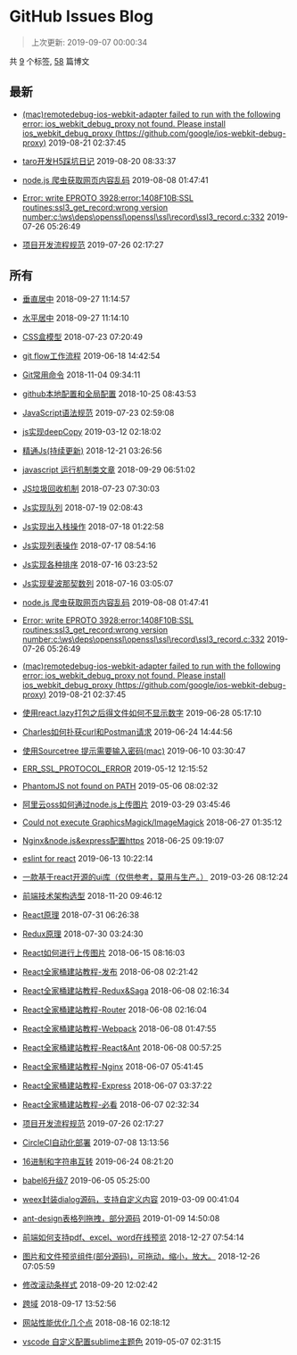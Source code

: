 
# GitHub Issues Blog
    
> 上次更新: 2019-09-07 00:00:34
    
共 [9](https://github.com/xuya227939/blog/labels) 个标签, [58](https://github.com/xuya227939/blog/issues) 篇博文
## 最新 
- [(mac)remotedebug-ios-webkit-adapter failed to run with the following error: ios_webkit_debug_proxy not found. Please install ios_webkit_debug_proxy (https://github.com/google/ios-webkit-debug-proxy)](https://github.com/xuya227939/LiuJiang-Blog/issues/74) 			 2019-08-21 02:37:45 

- [taro开发H5踩坑日记](https://github.com/xuya227939/LiuJiang-Blog/issues/73) 			 2019-08-20 08:33:37 

- [node.js 爬虫获取网页内容乱码](https://github.com/xuya227939/LiuJiang-Blog/issues/72) 			 2019-08-08 01:47:41 

- [ Error: write EPROTO 3928:error:1408F10B:SSL routines:ssl3_get_record:wrong version number:c:\ws\deps\openssl\openssl\ssl\record\ssl3_record.c:332](https://github.com/xuya227939/LiuJiang-Blog/issues/71) 			 2019-07-26 05:26:49 

- [项目开发流程规范](https://github.com/xuya227939/LiuJiang-Blog/issues/70) 			 2019-07-26 02:17:27 

## 所有 
- [垂直居中](https://github.com/xuya227939/LiuJiang-Blog/issues/32) 			 2018-09-27 11:14:57 

- [水平居中](https://github.com/xuya227939/LiuJiang-Blog/issues/31) 			 2018-09-27 11:14:10 

- [CSS盒模型](https://github.com/xuya227939/LiuJiang-Blog/issues/21) 			 2018-07-23 07:20:49 

- [git flow工作流程](https://github.com/xuya227939/LiuJiang-Blog/issues/64) 			 2019-06-18 14:42:54 

- [Git常用命令](https://github.com/xuya227939/LiuJiang-Blog/issues/36) 			 2018-11-04 09:34:11 

- [github本地配置和全局配置](https://github.com/xuya227939/LiuJiang-Blog/issues/35) 			 2018-10-25 08:43:53 

- [JavaScript语法规范](https://github.com/xuya227939/LiuJiang-Blog/issues/69) 			 2019-07-23 02:59:08 

- [js实现deepCopy](https://github.com/xuya227939/LiuJiang-Blog/issues/46) 			 2019-03-12 02:18:02 

- [精通Js(持续更新)](https://github.com/xuya227939/LiuJiang-Blog/issues/40) 			 2018-12-21 03:26:56 

- [javascript 运行机制类文章](https://github.com/xuya227939/LiuJiang-Blog/issues/33) 			 2018-09-29 06:51:02 

- [JS垃圾回收机制](https://github.com/xuya227939/LiuJiang-Blog/issues/22) 			 2018-07-23 07:30:03 

- [Js实现队列](https://github.com/xuya227939/LiuJiang-Blog/issues/20) 			 2018-07-19 02:08:43 

- [Js实现出入栈操作](https://github.com/xuya227939/LiuJiang-Blog/issues/18) 			 2018-07-18 01:22:58 

- [Js实现列表操作](https://github.com/xuya227939/LiuJiang-Blog/issues/17) 			 2018-07-17 08:54:16 

- [Js实现各种排序](https://github.com/xuya227939/LiuJiang-Blog/issues/16) 			 2018-07-16 03:23:52 

- [Js实现斐波那契数列](https://github.com/xuya227939/LiuJiang-Blog/issues/15) 			 2018-07-16 03:05:07 

- [node.js 爬虫获取网页内容乱码](https://github.com/xuya227939/LiuJiang-Blog/issues/72) 			 2019-08-08 01:47:41 

- [ Error: write EPROTO 3928:error:1408F10B:SSL routines:ssl3_get_record:wrong version number:c:\ws\deps\openssl\openssl\ssl\record\ssl3_record.c:332](https://github.com/xuya227939/LiuJiang-Blog/issues/71) 			 2019-07-26 05:26:49 

- [(mac)remotedebug-ios-webkit-adapter failed to run with the following error: ios_webkit_debug_proxy not found. Please install ios_webkit_debug_proxy (https://github.com/google/ios-webkit-debug-proxy)](https://github.com/xuya227939/LiuJiang-Blog/issues/74) 			 2019-08-21 02:37:45 

- [使用react.lazy打包之后得文件如何不显示数字](https://github.com/xuya227939/LiuJiang-Blog/issues/67) 			 2019-06-28 05:17:10 

- [Charles如何扑获curl和Postman请求](https://github.com/xuya227939/LiuJiang-Blog/issues/66) 			 2019-06-24 14:44:56 

- [使用Sourcetree 提示需要输入密码(mac)](https://github.com/xuya227939/LiuJiang-Blog/issues/62) 			 2019-06-10 03:30:47 

- [ERR_SSL_PROTOCOL_ERROR](https://github.com/xuya227939/LiuJiang-Blog/issues/53) 			 2019-05-12 12:15:52 

- [PhantomJS not found on PATH](https://github.com/xuya227939/LiuJiang-Blog/issues/51) 			 2019-05-06 08:02:32 

- [阿里云oss如何通过node.js上传图片](https://github.com/xuya227939/LiuJiang-Blog/issues/49) 			 2019-03-29 03:45:46 

- [Could not execute GraphicsMagick/ImageMagick](https://github.com/xuya227939/LiuJiang-Blog/issues/14) 			 2018-06-27 01:35:12 

- [Nginx&node.js&express配置https](https://github.com/xuya227939/LiuJiang-Blog/issues/12) 			 2018-06-25 09:19:07 

- [eslint for react](https://github.com/xuya227939/LiuJiang-Blog/issues/63) 			 2019-06-13 10:22:14 

- [一款基于react开源的ui库（仅供参考，莫用与生产。）](https://github.com/xuya227939/LiuJiang-Blog/issues/48) 			 2019-03-26 08:12:24 

- [前端技术架构选型](https://github.com/xuya227939/LiuJiang-Blog/issues/37) 			 2018-11-20 09:46:12 

- [React原理](https://github.com/xuya227939/LiuJiang-Blog/issues/26) 			 2018-07-31 06:26:38 

- [Redux原理](https://github.com/xuya227939/LiuJiang-Blog/issues/25) 			 2018-07-30 03:24:30 

- [React如何进行上传图片](https://github.com/xuya227939/LiuJiang-Blog/issues/11) 			 2018-06-15 08:16:03 

- [React全家桶建站教程-发布](https://github.com/xuya227939/LiuJiang-Blog/issues/10) 			 2018-06-08 02:21:42 

- [React全家桶建站教程-Redux&Saga](https://github.com/xuya227939/LiuJiang-Blog/issues/7) 			 2018-06-08 02:16:34 

- [React全家桶建站教程-Router](https://github.com/xuya227939/LiuJiang-Blog/issues/6) 			 2018-06-08 02:16:04 

- [React全家桶建站教程-Webpack](https://github.com/xuya227939/LiuJiang-Blog/issues/5) 			 2018-06-08 01:47:55 

- [React全家桶建站教程-React&Ant](https://github.com/xuya227939/LiuJiang-Blog/issues/4) 			 2018-06-08 00:57:25 

- [React全家桶建站教程-Nginx](https://github.com/xuya227939/LiuJiang-Blog/issues/3) 			 2018-06-07 05:41:45 

- [React全家桶建站教程-Express](https://github.com/xuya227939/LiuJiang-Blog/issues/2) 			 2018-06-07 03:37:22 

- [React全家桶建站教程-必看](https://github.com/xuya227939/LiuJiang-Blog/issues/1) 			 2018-06-07 02:32:34 

- [项目开发流程规范](https://github.com/xuya227939/LiuJiang-Blog/issues/70) 			 2019-07-26 02:17:27 

- [CircleCI自动化部署](https://github.com/xuya227939/LiuJiang-Blog/issues/68) 			 2019-07-08 13:13:56 

- [16进制和字符串互转](https://github.com/xuya227939/LiuJiang-Blog/issues/65) 			 2019-06-24 08:21:20 

- [babel6升级7](https://github.com/xuya227939/LiuJiang-Blog/issues/60) 			 2019-06-05 05:25:00 

- [weex封装dialog源码，支持自定义内容](https://github.com/xuya227939/LiuJiang-Blog/issues/45) 			 2019-03-09 00:41:04 

- [ant-design表格列拖拽，部分源码](https://github.com/xuya227939/LiuJiang-Blog/issues/44) 			 2019-01-09 14:50:08 

- [前端如何支持pdf、excel、word在线预览](https://github.com/xuya227939/LiuJiang-Blog/issues/42) 			 2018-12-27 07:54:14 

- [图片和文件预览组件(部分源码)，可拖动，缩小，放大。](https://github.com/xuya227939/LiuJiang-Blog/issues/41) 			 2018-12-26 07:05:59 

- [修改滚动条样式](https://github.com/xuya227939/LiuJiang-Blog/issues/30) 			 2018-09-20 12:02:42 

- [跨域](https://github.com/xuya227939/LiuJiang-Blog/issues/29) 			 2018-09-17 13:52:56 

- [网站性能优化几个点](https://github.com/xuya227939/LiuJiang-Blog/issues/27) 			 2018-08-16 02:18:12 

- [vscode 自定义配置sublime主题色](https://github.com/xuya227939/LiuJiang-Blog/issues/52) 			 2019-05-07 02:31:15 


